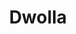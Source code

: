 ---
blog: https://www.dwolla.com/updates
logohandle: dwolla
sort: dwolla
title: Dwolla
twitter: https://x.com/dwolla
website: https://www.dwolla.com/
wikipedia: https://en.wikipedia.org/wiki/Dwolla
---